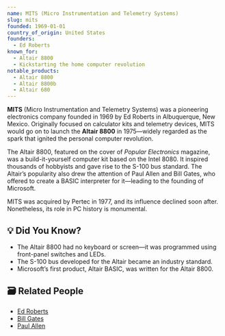 ```yaml
---
name: MITS (Micro Instrumentation and Telemetry Systems)
slug: mits
founded: 1969-01-01
country_of_origin: United States
founders:
  - Ed Roberts
known_for:
  - Altair 8800
  - Kickstarting the home computer revolution
notable_products:
  - Altair 8800
  - Altair 8800b
  - Altair 680
---
```


**MITS** (Micro Instrumentation and Telemetry Systems) was a pioneering electronics company founded in 1969 by Ed Roberts in Albuquerque, New Mexico. Originally focused on calculator kits and telemetry devices, MITS would go on to launch the **Altair 8800** in 1975—widely regarded as the spark that ignited the personal computer revolution.

The Altair 8800, featured on the cover of *Popular Electronics* magazine, was a build-it-yourself computer kit based on the Intel 8080. It inspired thousands of hobbyists and gave rise to the S-100 bus standard. The Altair’s popularity also drew the attention of Paul Allen and Bill Gates, who offered to create a BASIC interpreter for it—leading to the founding of Microsoft.

MITS was acquired by Pertec in 1977, and its influence declined soon after. Nonetheless, its role in PC history is monumental.

## 💡 Did You Know?

- The Altair 8800 had no keyboard or screen—it was programmed using front-panel switches and LEDs.
- The S-100 bus developed for the Altair became an industry standard.
- Microsoft’s first product, Altair BASIC, was written for the Altair 8800.

## 🗃 Related People

- [Ed Roberts](../people/ed-roberts)
- [Bill Gates](../people/bill-gates)
- [Paul Allen](../people/paul-allen)
